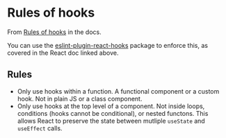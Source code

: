 # Rules of hooks

From [Rules of hooks](https://reactjs.org/docs/hooks-rules.html) in the docs.

You can use the [eslint-plugin-react-hooks][] package to enforce this, as covered in the React doc linked above.

[eslint-plugin-react-hooks]: https://www.npmjs.com/package/eslint-plugin-react-hooks

## Rules

- Only use hooks within a function. A functional component or a custom hook. Not in plain JS or a class component.
- Only use hooks at the top level of a component. Not inside loops, conditions (hooks cannot be conditional), or nested functons. This allows React to preserve the state between mutliple `useState` and `useEffect` calls.
